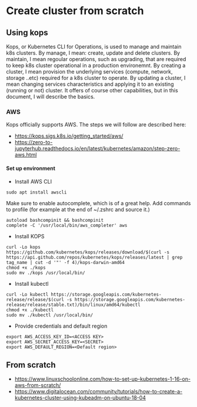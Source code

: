 # Create cluster from scratch

## Using kops

Kops, or Kubernetes CLI for Operations, is used to manage and maintain k8s clusters.
By manage, I mean: create, update and delete clusters.
By maintain, I mean regoular operations, such as upgrading, that are required to keep k8s cluster operational in a production environemnt.
By creating a cluster, I mean provision the underlying services (compute, network, storage ..etc) required for a k8s cluster to operate.
By updating a cluster, I mean changing services characteristics and applying it to an existing (running or not) cluster.
It offers of course other capabilities, but in this document, I will describe the basics.

### AWS

Kops officially supports AWS.
The steps we will follow are described here:

- <https://kops.sigs.k8s.io/getting_started/aws/>
- <https://zero-to-jupyterhub.readthedocs.io/en/latest/kubernetes/amazon/step-zero-aws.html>

#### Set up environment

- Install AWS CLI

```shell
sudo apt install awscli
```

Make sure to enable autocomplete, which is of a great help. Add commands to profile (for example at the end of ~/.zshrc and source it.)

```shell
autoload bashcompinit && bashcompinit
complete -C '/usr/local/bin/aws_completer' aws
```

- Install KOPS

```shell
curl -Lo kops https://github.com/kubernetes/kops/releases/download/$(curl -s https://api.github.com/repos/kubernetes/kops/releases/latest | grep tag_name | cut -d '"' -f 4)/kops-darwin-amd64
chmod +x ./kops
sudo mv ./kops /usr/local/bin/
```

- Install kubectl

```shell
curl -Lo kubectl https://storage.googleapis.com/kubernetes-release/release/$(curl -s https://storage.googleapis.com/kubernetes-release/release/stable.txt)/bin/linux/amd64/kubectl
chmod +x ./kubectl
sudo mv ./kubectl /usr/local/bin/
```

- Provide credentials and default region

```shell
export AWS_ACCESS_KEY_ID=<ACCESS KEY>
export AWS_SECRET_ACCESS_KEY=<SECRET>
export AWS_DEFAULT_REGION=<Default region>
```

## From scratch 

- <https://www.linuxschoolonline.com/how-to-set-up-kubernetes-1-16-on-aws-from-scratch/>
- <https://www.digitalocean.com/community/tutorials/how-to-create-a-kubernetes-cluster-using-kubeadm-on-ubuntu-18-04>

